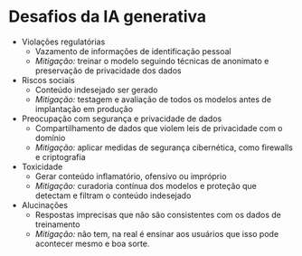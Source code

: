 
# Desafios da IA generativa

- Violações regulatórias
	- Vazamento de informações de identificação pessoal
	- *Mitigação:* treinar o modelo seguindo técnicas de anonimato e preservação de privacidade dos dados
- Riscos sociais
	- Conteúdo indesejado ser gerado
	- *Mitigação:* testagem e avaliação de todos os modelos antes de implantação em produção
- Preocupação com segurança e privacidade de dados
	- Compartilhamento de dados que violem leis de privacidade com o domínio
	- *Mitigação:* aplicar medidas de segurança cibernética, como firewalls e criptografia
- Toxicidade
	- Gerar conteúdo inflamatório, ofensivo ou impróprio
	- *Mitigação:* curadoria contínua dos modelos e proteção que detectam e filtram o conteúdo indesejado
- Alucinações
	- Respostas imprecisas que não são consistentes com os dados de treinamento
	- *Mitigação:* não tem, na real é ensinar aos usuários que isso pode acontecer mesmo e boa sorte.
